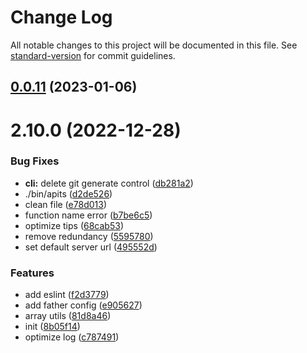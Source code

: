# Change Log

All notable changes to this project will be documented in this file. See [standard-version](https://github.com/conventional-changelog/standard-version) for commit guidelines.

<a name="0.0.11"></a>
## [0.0.11](https://github.com/samwangdd/WALLE/compare/v2.10.0...v0.0.11) (2023-01-06)



<a name="2.10.0"></a>
# 2.10.0 (2022-12-28)


### Bug Fixes

* **cli:** delete git generate control ([db281a2](https://github.com/samwangdd/WALLE/commit/db281a2))
* ./bin/apits ([d2de526](https://github.com/samwangdd/WALLE/commit/d2de526))
* clean file ([e78d013](https://github.com/samwangdd/WALLE/commit/e78d013))
* function name error ([b7be6c5](https://github.com/samwangdd/WALLE/commit/b7be6c5))
* optimize tips ([68cab53](https://github.com/samwangdd/WALLE/commit/68cab53))
* remove redundancy ([5595780](https://github.com/samwangdd/WALLE/commit/5595780))
* set default server url ([495552d](https://github.com/samwangdd/WALLE/commit/495552d))


### Features

* add eslint ([f2d3779](https://github.com/samwangdd/WALLE/commit/f2d3779))
* add father config ([e905627](https://github.com/samwangdd/WALLE/commit/e905627))
* array utils ([81d8a46](https://github.com/samwangdd/WALLE/commit/81d8a46))
* init ([8b05f14](https://github.com/samwangdd/WALLE/commit/8b05f14))
* optimize log ([c787491](https://github.com/samwangdd/WALLE/commit/c787491))
